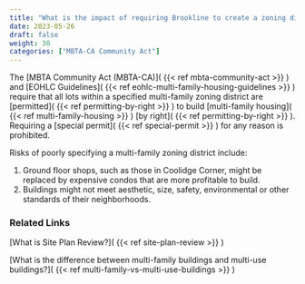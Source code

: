 ```yaml
---
title: "What is the impact of requiring Brookline to create a zoning district which allows multi-family housing as of right?"
date: 2023-05-26
draft: false
weight: 30
categories: ["MBTA-CA Community Act"]
---
```

The [MBTA Community Act (MBTA-CA)]( {{< ref mbta-community-act >}} ) and 
[EOHLC Guidelines]( {{< ref eohlc-multi-family-housing-guidelines >}} ) require that all 
lots within a specified multi-family zoning district are [permitted]( {{< ref permitting-by-right >}} ) 
to build [multi-family housing]( {{< ref multi-family-housing >}} ) [by right]( {{< ref permitting-by-right >}} ). 
Requiring a [special permit]( {{< ref special-permit >}} ) for any reason is prohibited.

Risks of poorly specifying a multi-family zoning district include:
1. Ground floor shops, such as those in Coolidge Corner, might be replaced by expensive condos that are more profitable to build.
2. Buildings might not meet aesthetic, size, safety, environmental or other standards of their neighborhoods.

### Related Links

[What is Site Plan Review?]( {{< ref site-plan-review >}} )

[What is the difference between multi-family buildings and multi-use buildings?]( {{< ref multi-family-vs-multi-use-buildings >}} ) 
